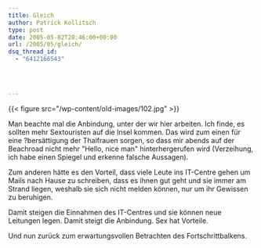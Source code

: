 ```yaml
---
title: Gleich
author: Patrick Kollitsch
type: post
date: 2005-05-02T20:46:00+00:00
url: /2005/05/gleich/
dsq_thread_id:
  - "6412166543"




---
```

{{< figure src="/wp-content/old-images/102.jpg" >}}

Man beachte mal die Anbindung, unter der wir hier arbeiten. Ich finde, es sollten mehr Sextouristen auf die Insel kommen. Das wird zum einen für eine ?bersättigung der Thaifrauen sorgen, so dass mir abends auf der Beachroad nicht mehr "Hello, nice man" hinterhergerufen wird (Verzeihung, ich habe einen Spiegel und erkenne falsche Aussagen). 

Zum anderen hätte es den Vorteil, dass viele Leute ins IT-Centre gehen um Mails nach Hause zu schreiben, dass es ihnen gut geht und sie immer am Strand liegen, weshalb sie sich nicht melden können, nur um ihr Gewissen zu beruhigen.

Damit steigen die Einnahmen des IT-Centres und sie können neue Leitungen legen. Damit steigt die Anbindung. Sex hat Vorteile. 

Und nun zurück zum erwartungsvollen Betrachten des Fortschrittbalkens.